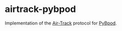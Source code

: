 # airtrack-pybpod

Implementation of the [Air-Track](neuro-airtrack.com/) protocol for [PyBpod](https://github.com/ckarageorgkaneen/pybpod).
